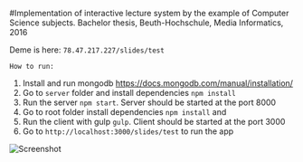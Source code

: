 #Implementation of interactive lecture system by the example of Computer Science subjects.
Bachelor thesis, Beuth-Hochschule, Media Informatics, 2016

Deme is here: `78.47.217.227/slides/test`

`How to run:`

1. Install and run mongodb https://docs.mongodb.com/manual/installation/
1. Go to `server` folder and install dependencies `npm install`
1. Run the server `npm start`. Server should be started at the port 8000
1. Go to root folder install dependencies `npm install` and 
1. Run the client with gulp `gulp`. Client should be started at the port 3000
1. Go to `http://localhost:3000/slides/test` to run the app


![Screenshot](https://dl.dropboxusercontent.com/u/52699014/git/screenshots.PNG)
